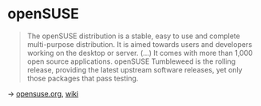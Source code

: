 # openSUSE

> The openSUSE distribution is a stable, easy to use and complete multi-purpose distribution. It is aimed towards users and developers working on the desktop or server.
(...) It comes with more than 1,000 open source applications. openSUSE Tumbleweed is the rolling release, providing the latest upstream software releases, yet only those packages that pass testing.

→ [opensuse.org](https://www.opensuse.org/), [wiki](https://en.opensuse.org/Main_Page)
